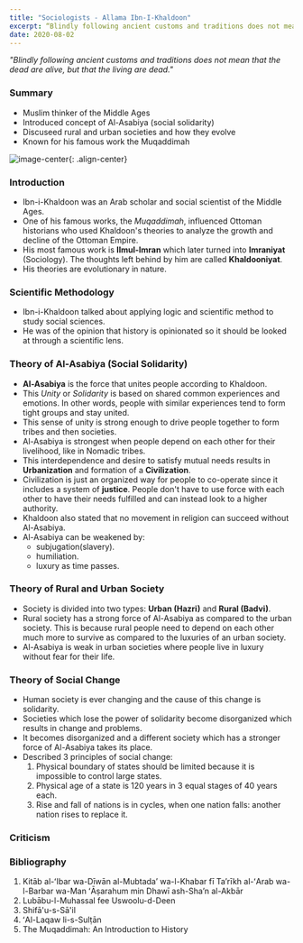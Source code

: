 ```yaml
---
title: "Sociologists - Allama Ibn-I-Khaldoon"
excerpt: “Blindly following ancient customs and traditions does not mean that the dead are alive, but that the living are dead."
date: 2020-08-02
---
```


*"Blindly following ancient customs and traditions does not mean that the dead are alive, but that the living are dead."*

### Summary

- Muslim thinker of the Middle Ages
- Introduced concept of Al-Asabiya (social solidarity)
- Discuseed rural and urban societies and how they evolve
- Known for his famous work the Muqaddimah


![image-center](/images/sociology/khaldoon_1.jpg){: .align-center}

### Introduction

- Ibn-i-Khaldoon was an Arab scholar and social scientist of the Middle Ages.
- One of his famous works, the *Muqaddimah*, influenced Ottoman historians who used Khaldoon's theories to analyze the growth and decline of the Ottoman Empire.
- His most famous work is **Ilmul-Imran** which later turned into **Imraniyat** (Sociology). The thoughts left behind by him are called **Khaldooniyat**.
- His theories are evolutionary in nature.

### Scientific Methodology

- Ibn-i-Khaldoon talked about applying logic and scientific method to study social sciences.
- He was of the opinion that history is opinionated so it should be looked at through a scientific lens.

### Theory of Al-Asabiya (Social Solidarity)

- **Al-Asabiya** is the force that unites people according to Khaldoon.
- This *Unity* or *Solidarity* is based on shared common experiences and emotions. In other words, people with similar experiences tend to form tight groups and stay united.
- This sense of unity is strong enough to drive people together to form tribes and then societies.
- Al-Asabiya is strongest when people depend on each other for their livelihood, like in Nomadic tribes.
- This interdependence and desire to satisfy mutual needs results in **Urbanization** and formation of a **Civilization**.
- Civilization is just an organized way for people to co-operate since it includes a system of **justice**. People don't have to use force with each other to have their needs fulfilled and can instead look to a higher authority.
- Khaldoon also stated that no movement in religion can succeed without Al-Asabiya.
- Al-Asabiya can be weakened by:
  - subjugation(slavery).
  - humiliation.
  - luxury as time passes.

### Theory of Rural and Urban Society

- Society is divided into two types: **Urban (Hazri)** and **Rural (Badvi)**.
- Rural society has a strong force of Al-Asabiya as compared to the urban society. This is because rural people need to depend on each other much more to survive as compared to the luxuries of an urban society.
- Al-Asabiya is weak in urban societies where people live in luxury without fear for their life.

### Theory of Social Change

- Human society is ever changing and the cause of this change is solidarity.
- Societies which lose the power of solidarity become disorganized which results in change and problems.
- It becomes disorganized and a different society which has a stronger force of Al-Asabiya takes its place.
- Described 3 principles of social change:
  1. Physical boundary of states should be limited because it is impossible to control large states.
  2. Physical age of a state is 120 years in 3 equal stages of 40 years each.
  3. Rise and fall of nations is in cycles, when one nation falls: another nation rises to replace it.

### Criticism

### Bibliography

1. Kitāb al-ʻIbar wa-Dīwān al-Mubtadaʼ wa-l-Khabar fī Taʼrīkh al-ʻArab wa-l-Barbar wa-Man ʻĀṣarahum min Dhawī ash-Shaʼn al-Akbār
2. Lubābu-l-Muhassal fee Uswoolu-d-Deen
3. Shifā'u-s-Sā'il
4. ʻAl-Laqaw li-s-Sulṭān
5. The Muqaddimah: An Introduction to History

